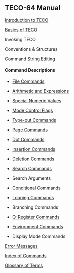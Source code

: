 ## TECO-64 Manual

[Introduction to TECO](intro.md)

[Basics of TECO](basics.md)

Invoking TECO

Conventions & Structures

Command String Editing

#### Command Descriptions

- [File Commands](file.md)

- [Arithmetic and Expressions](oper.md)

- [Special Numeric Values](values.md)

- [Mode Control Flags](flags.md)

- [Type-out Commands](typeout.md)

- [Page Commands](page.md)

- [Dot Commands](dot.md)

- [Insertion Commands](insert.md)

- [Deletion Commands](delete.md)

- [Search Commands](search.md)

- Search Arguments

- Conditional Commands

- [Looping Commands](loops.md)

- Branching Commands

- [Q-Register Commands](qregister.md)

- [Environment Commands](env.md)

- Display Mode Commands

[Error Messages](errors.md)

[Index of Commands](index.md)

[Glossary of Terms](glossary.md)

